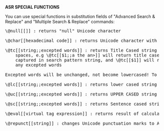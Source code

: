 **ASR SPECIAL FUNCTIONS**

You can use special functions in substitution fields of "Advanced Search & Replace" and "Multiple Search & Replace" commands:

<pre>
\@null[[]] : returns "null" Unicode character

\@char[[hexadecimal code]] : returns Unicode character with given hexadecimal code, e.g. \@char[[2f]] returns "/"

\@tc[[string;;excepted words]] : returns Title Cased string except for given words separated by 
&nbsp;&nbsp;&nbsp;&nbsp;spaces, e.g \@tc[[$1;;a the an>]] will return title cased (except for words "a", "the", "an") 1st 
&nbsp;&nbsp;&nbsp;&nbsp;captured in search pattern string, and \@tc[[$1]] will return title cased string without 
&nbsp;&nbsp;&nbsp;&nbsp;any excepted words

Excepted words will be unchanged, not become lowercased! To lowercase them, use: \@tc[[\@lc[[string]];;excepted words]]

\@lc[[string;;excepted words]] : returns lower cased string except for given words

\@uc[[string;;excepted words]] : returns UPPER CASED string except for given words

\@sc[[string;;excepted words]] : returns Sentence cased string except for given words

\@eval[[virtual tag expression]] : returns result of calculation of virtual tag expression, e.g. \@eval[[$Sub(<Play Count>,<Skip Count>)]]

\@repunct[[string]] : changes Unicode punctuation marks to ASCII analogs, e.g. « to <<
</pre>